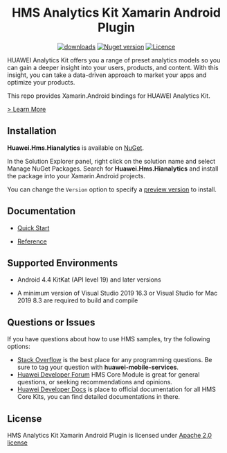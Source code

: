 <p align="center">
  <h1 align="center">HMS Analytics Kit Xamarin Android Plugin</h1>
</p>


<p align="center">
  <a href="https://www.nuget.org/packages/Huawei.Hms.Hianalytics"><img src="https://img.shields.io/nuget/dt/Huawei.Hms.Hianalytics?label=Downloads&color=%23007EC6&style=for-the-badge"alt="downloads"></a>
  <a href="https://www.nuget.org/packages/Huawei.Hms.Hianalytics"><img src="https://img.shields.io/nuget/v/Huawei.Hms.Hianalytics?color=%23ed2a1c&style=for-the-badge" alt="Nuget version"></a>
  <a href="/LICENSE.txt"><img src="https://img.shields.io/badge/License-Apache%202.0-blue.svg?color=%3bcc62&style=for-the-badge" alt="Licence"></a>
</p>

HUAWEI Analytics Kit offers you a range of preset analytics models so you can gain a deeper insight into your users, products, and content. With this insight, you can take a data-driven approach to market your apps and optimize your products.

This repo provides Xamarin.Android bindings for HUAWEI Analytics Kit.

[> Learn More](https://developer.huawei.com/consumer/en/doc/development/HMS-Plugin-Guides/introduction-0000001050139636)

## Installation

**Huawei.Hms.Hianalytics** is available on [NuGet](https://www.nuget.org/packages/Huawei.Hms.Hianalytics). 

In the Solution Explorer panel, right click on the solution name and select Manage NuGet Packages. Search for **Huawei.Hms.Hianalytics** and install the package into your Xamarin.Android projects.

You can change the `Version` option to specify a [preview version](https://www.nuget.org/packages/Huawei.Hms.Hianalytics) to install.

## Documentation

- [Quick Start](https://developer.huawei.com/consumer/en/doc/development/HMS-Plugin-Guides/preparedevenv-0000001050139642)

- [Reference](https://developer.huawei.com/consumer/en/doc/development/HMS-Plugin-References/overview-0000001062576888)

## Supported Environments

- Android 4.4 KitKat (API level 19) and later versions

- A minimum version of Visual Studio 2019 16.3 or Visual Studio for Mac 2019 8.3 are required to build and compile

## Questions or Issues

If you have questions about how to use HMS samples, try the following options:
- [Stack Overflow](https://stackoverflow.com/questions/tagged/huawei-mobile-services) is the best place for any programming questions. Be sure to tag your question with 
**huawei-mobile-services**.
- [Huawei Developer Forum](https://forums.developer.huawei.com/forumPortal/en/home?fid=0101187876626530001) HMS Core Module is great for general questions, or seeking recommendations and opinions.
- [Huawei Developer Docs](https://developer.huawei.com/consumer/en/doc/overview/HMS-Core-Plugin) is place to official documentation for all HMS Core Kits, you can find detailed documentations in there.

## License

HMS Analytics Kit Xamarin Android Plugin is licensed under [Apache 2.0 license](LICENSE.txt)